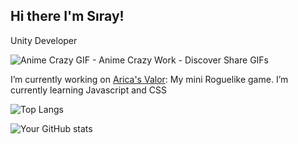 ## Hi there I'm Sıray!
Unity Developer 

![Anime Crazy GIF - Anime Crazy Work - Discover   Share GIFs](https://github.com/siraytarim/siraytarim/assets/99121035/a7eb3055-4c77-42c0-bbf7-da3263784a54)


 
I’m currently working on [Arica's Valor](https://github.com/siraytarim/AricasValor): My mini Roguelike game.
I’m currently learning Javascript and CSS



![Top Langs](https://github-readme-stats.vercel.app/api/top-langs/?username=siraytarim&layout=compact)


![Your GitHub stats](https://github-readme-stats.vercel.app/api?username=siraytarim&show_icons=true&theme=radical)
